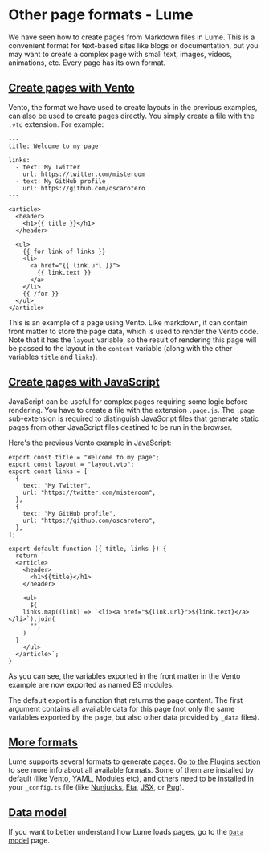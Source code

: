 # Other page formats - Lume
We have seen how to create pages from Markdown files in Lume. This is a convenient format for text-based sites like blogs or documentation, but you may want to create a complex page with small text, images, videos, animations, etc. Every page has its own format.

[Create pages with Vento](#create-pages-with-vento)
---------------------------------------------------

Vento, the format we have used to create layouts in the previous examples, can also be used to create pages directly. You simply create a file with the `.vto` extension. For example:

```
---
title: Welcome to my page

links:
  - text: My Twitter
    url: https://twitter.com/misteroom
  - text: My GitHub profile
    url: https://github.com/oscarotero
---

<article>
  <header>
    <h1>{{ title }}</h1>
  </header>

  <ul>
    {{ for link of links }}
    <li>
      <a href="{{ link.url }}">
        {{ link.text }}
      </a>
    </li>
    {{ /for }}
  </ul>
</article>

```


This is an example of a page using Vento. Like markdown, it can contain front matter to store the page data, which is used to render the Vento code. Note that it has the `layout` variable, so the result of rendering this page will be passed to the layout in the `content` variable (along with the other variables `title` and `links`).

[Create pages with JavaScript](#create-pages-with-javascript)
-------------------------------------------------------------

JavaScript can be useful for complex pages requiring some logic before rendering. You have to create a file with the extension `.page.js`. The `.page` sub-extension is required to distinguish JavaScript files that generate static pages from other JavaScript files destined to be run in the browser.

Here's the previous Vento example in JavaScript:

```
export const title = "Welcome to my page";
export const layout = "layout.vto";
export const links = [
  {
    text: "My Twitter",
    url: "https://twitter.com/misteroom",
  },
  {
    text: "My GitHub profile",
    url: "https://github.com/oscarotero",
  },
];

export default function ({ title, links }) {
  return `
  <article>
    <header>
      <h1>${title}</h1>
    </header>

    <ul>
      ${
    links.map((link) => `<li><a href="${link.url}">${link.text}</a></li>`).join(
      "",
    )
  }
    </ul>
  </article>`;
}

```


As you can see, the variables exported in the front matter in the Vento example are now exported as named ES modules.

The default export is a function that returns the page content. The first argument contains all available data for this page (not only the same variables exported by the page, but also other data provided by `_data` files).

[More formats](#more-formats)
-----------------------------

Lume supports several formats to generate pages. [Go to the Plugins section](https://lume.land/plugins/?status=all&template_engine=on) to see more info about all available formats. Some of them are installed by default (like [Vento](https://lume.land/plugins/vento/), [YAML](https://lume.land/plugins/yaml/), [Modules](https://lume.land/plugins/modules/) etc), and others need to be installed in your `_config.ts` file (like [Nunjucks](https://lume.land/plugins/nunjucks/), [Eta](https://lume.land/plugins/eta/), [JSX](https://lume.land/plugins/jsx/), or [Pug](https://lume.land/plugins/pug/)).

[Data model](#data-model)
-------------------------

If you want to better understand how Lume loads pages, go to the [`Data` model](https://lume.land/docs/advanced/the-data-model/) page.